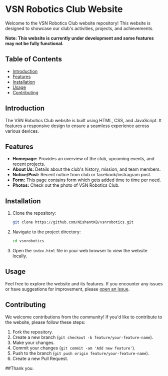 # VSN Robotics Club Website

Welcome to the VSN Robotics Club website repository! This website is designed to showcase our club's activities, projects, and achievements.

**Note: This website is currently under development and some features may not be fully functional.**

## Table of Contents

- [Introduction](#introduction)
- [Features](#features)
- [Installation](#installation)
- [Usage](#usage)
- [Contributing](#contributing)

## Introduction

The VSN Robotics Club website is built using HTML, CSS, and JavaScript. It features a responsive design to ensure a seamless experience across various devices.

## Features

- **Homepage:** Provides an overview of the club, upcoming events, and recent projects.
- **About Us:** Details about the club's history, mission, and team members.
- **Notice/Post:** Recent notice from club or facebook/instragram post.
- **Form:** This page contains form which gets added time to time per need.
- **Photos:** Check out the photo of VSN Robotics Club.

## Installation

1. Clone the repository:

   ```bash
   git clone https://github.com/NishantKB/vsnrobotics.git
   ```

2. Navigate to the project directory:

   ```bash
   cd vsnrobotics
   ```

3. Open the `index.html` file in your web browser to view the website locally.

## Usage

Feel free to explore the website and its features. If you encounter any issues or have suggestions for improvement, please [open an issue](https://github.com/NishantKB/vsnrobotics/issues).

## Contributing

We welcome contributions from the community! If you'd like to contribute to the website, please follow these steps:

1. Fork the repository.
2. Create a new branch (`git checkout -b feature/your-feature-name`).
3. Make your changes.
4. Commit your changes (`git commit -am 'Add new feature'`).
5. Push to the branch (`git push origin feature/your-feature-name`).
6. Create a new Pull Request.

##Thank you.
